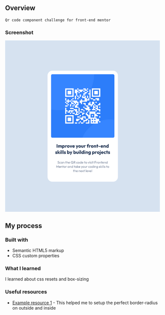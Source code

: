 ## Overview
    Qr code component challenge for front-end mentor

### Screenshot
![](./QR_code_component_Screenshot.png)

## My process

### Built with

- Semantic HTML5 markup
- CSS custom properties

### What I learned
I learned about css resets and box-sizing

### Useful resources

- [Example resource 1](https://www.30secondsofcode.org/css/s/nested-border-radius/) - This helped me to setup the perfect border-radius on outside and inside